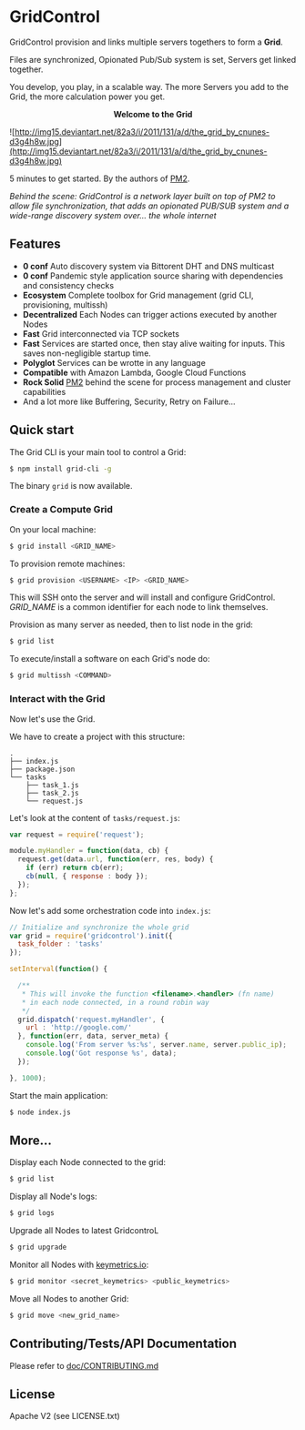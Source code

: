 
# GridControl

GridControl provision and links multiple servers togethers to form a **Grid**.

Files are synchronized, Opionated Pub/Sub system is set, Servers get linked together.

You develop, you play, in a scalable way. The more Servers you add to the Grid, the more calculation power you get.

<div align="center">
<b>Welcome to the Grid</b>
<br/>
</div>

![http://img15.deviantart.net/82a3/i/2011/131/a/d/the_grid_by_cnunes-d3g4h8w.jpg](http://img15.deviantart.net/82a3/i/2011/131/a/d/the_grid_by_cnunes-d3g4h8w.jpg)

5 minutes to get started. By the authors of [PM2](https://github.com/Unitech/pm2).

*Behind the scene: GridControl is a network layer built on top of PM2 to allow file synchronization, that adds an opionated PUB/SUB system and a wide-range discovery system over... the whole internet*

## Features

- **0 conf** Auto discovery system via Bittorent DHT and DNS multicast
- **0 conf** Pandemic style application source sharing with dependencies and consistency checks
- **Ecosystem** Complete toolbox for Grid management (grid CLI, provisioning, multissh)
- **Decentralized** Each Nodes can trigger actions executed by another Nodes
- **Fast** Grid interconnected via TCP sockets
- **Fast** Services are started once, then stay alive waiting for inputs. This saves non-negligible startup time.
- **Polyglot** Services can be wrotte in any language
- **Compatible** with Amazon Lambda, Google Cloud Functions
- **Rock Solid** [PM2](https://github.com/Unitech/pm2) behind the scene for process management and cluster capabilities
- And a lot more like Buffering, Security, Retry on Failure...

## Quick start

The Grid CLI is your main tool to control a Grid:

```bash
$ npm install grid-cli -g
```

The binary `grid` is now available.

### Create a Compute Grid

On your local machine:

```bash
$ grid install <GRID_NAME>
```

To provision remote machines:

```bash
$ grid provision <USERNAME> <IP> <GRID_NAME>
```

This will SSH onto the server and will install and configure GridControl.
*GRID_NAME* is a common identifier for each node to link themselves.

Provision as many server as needed, then to list node in the grid:

```bash
$ grid list
```

To execute/install a software on each Grid's node do:

```bash
$ grid multissh <COMMAND>
```

### Interact with the Grid

Now let's use the Grid.

We have to create a project with this structure:

```
.
├── index.js
├── package.json
└── tasks
    ├── task_1.js
    ├── task_2.js
    └── request.js
```

Let's look at the content of `tasks/request.js`:

```javascript
var request = require('request');

module.myHandler = function(data, cb) {
  request.get(data.url, function(err, res, body) {
    if (err) return cb(err);
    cb(null, { response : body });
  });
};
```

Now let's add some orchestration code into `index.js`:

```javascript
// Initialize and synchronize the whole grid
var grid = require('gridcontrol').init({
  task_folder : 'tasks'
});

setInterval(function() {

  /**
   * This will invoke the function <filename>.<handler> (fn name)
   * in each node connected, in a round robin way
   */
  grid.dispatch('request.myHandler', {
    url : 'http://google.com/'
  }, function(err, data, server_meta) {
    console.log('From server %s:%s', server.name, server.public_ip);
    console.log('Got response %s', data);
  });

}, 1000);
```

Start the main application:

```bash
$ node index.js
```

## More...

Display each Node connected to the grid:

```bash
$ grid list
```

Display all Node's logs:

```bash
$ grid logs
```

Upgrade all Nodes to latest GridcontroL

```bash
$ grid upgrade
```

Monitor all Nodes with [keymetrics.io](https://keymetrics.io):

```bash
$ grid monitor <secret_keymetrics> <public_keymetrics>
```

Move all Nodes to another Grid:

```bash
$ grid move <new_grid_name>
```

## Contributing/Tests/API Documentation

Please refer to [doc/CONTRIBUTING.md](doc/CONTRIBUTING.md)

## License

Apache V2 (see LICENSE.txt)
